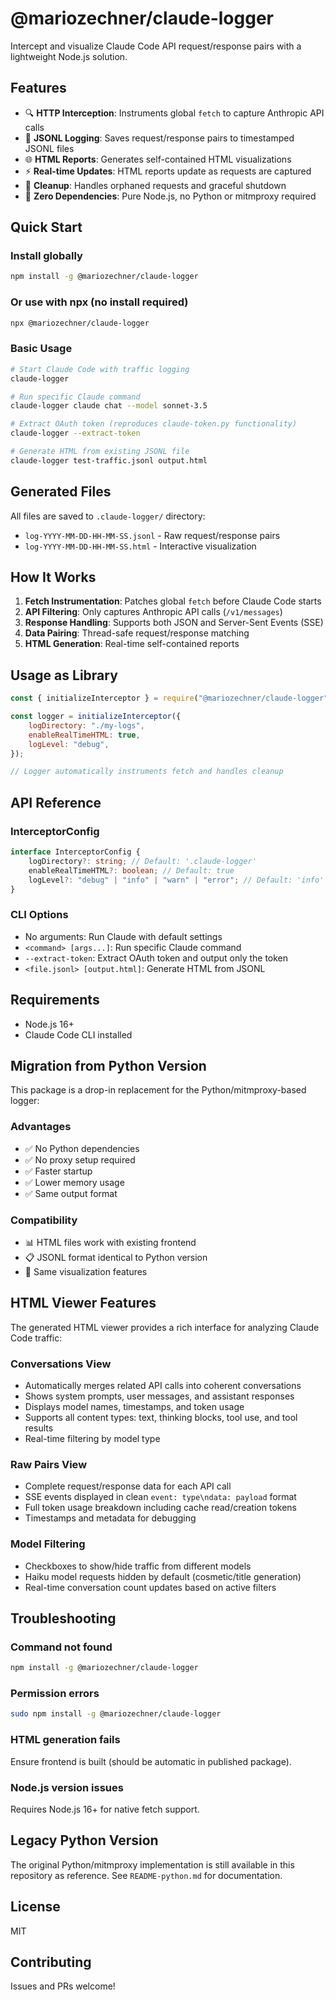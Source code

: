 # @mariozechner/claude-logger

Intercept and visualize Claude Code API request/response pairs with a lightweight Node.js solution.

## Features

- 🔍 **HTTP Interception**: Instruments global `fetch` to capture Anthropic API calls
- 📝 **JSONL Logging**: Saves request/response pairs to timestamped JSONL files
- 🌐 **HTML Reports**: Generates self-contained HTML visualizations
- ⚡ **Real-time Updates**: HTML reports update as requests are captured
- 🧹 **Cleanup**: Handles orphaned requests and graceful shutdown
- 🎯 **Zero Dependencies**: Pure Node.js, no Python or mitmproxy required

## Quick Start

### Install globally

```bash
npm install -g @mariozechner/claude-logger
```

### Or use with npx (no install required)

```bash
npx @mariozechner/claude-logger
```

### Basic Usage

```bash
# Start Claude Code with traffic logging
claude-logger

# Run specific Claude command
claude-logger claude chat --model sonnet-3.5

# Extract OAuth token (reproduces claude-token.py functionality)
claude-logger --extract-token

# Generate HTML from existing JSONL file
claude-logger test-traffic.jsonl output.html
```

## Generated Files

All files are saved to `.claude-logger/` directory:

- `log-YYYY-MM-DD-HH-MM-SS.jsonl` - Raw request/response pairs
- `log-YYYY-MM-DD-HH-MM-SS.html` - Interactive visualization

## How It Works

1. **Fetch Instrumentation**: Patches global `fetch` before Claude Code starts
2. **API Filtering**: Only captures Anthropic API calls (`/v1/messages`)
3. **Response Handling**: Supports both JSON and Server-Sent Events (SSE)
4. **Data Pairing**: Thread-safe request/response matching
5. **HTML Generation**: Real-time self-contained reports

## Usage as Library

```javascript
const { initializeInterceptor } = require("@mariozechner/claude-logger");

const logger = initializeInterceptor({
	logDirectory: "./my-logs",
	enableRealTimeHTML: true,
	logLevel: "debug",
});

// Logger automatically instruments fetch and handles cleanup
```

## API Reference

### InterceptorConfig

```typescript
interface InterceptorConfig {
	logDirectory?: string; // Default: '.claude-logger'
	enableRealTimeHTML?: boolean; // Default: true
	logLevel?: "debug" | "info" | "warn" | "error"; // Default: 'info'
}
```

### CLI Options

- No arguments: Run Claude with default settings
- `<command> [args...]`: Run specific Claude command
- `--extract-token`: Extract OAuth token and output only the token
- `<file.jsonl> [output.html]`: Generate HTML from JSONL

## Requirements

- Node.js 16+
- Claude Code CLI installed

## Migration from Python Version

This package is a drop-in replacement for the Python/mitmproxy-based logger:

### Advantages

- ✅ No Python dependencies
- ✅ No proxy setup required
- ✅ Faster startup
- ✅ Lower memory usage
- ✅ Same output format

### Compatibility

- 📊 HTML files work with existing frontend
- 📋 JSONL format identical to Python version
- 🔄 Same visualization features

## HTML Viewer Features

The generated HTML viewer provides a rich interface for analyzing Claude Code traffic:

### Conversations View

- Automatically merges related API calls into coherent conversations
- Shows system prompts, user messages, and assistant responses
- Displays model names, timestamps, and token usage
- Supports all content types: text, thinking blocks, tool use, and tool results
- Real-time filtering by model type

### Raw Pairs View

- Complete request/response data for each API call
- SSE events displayed in clean `event: type\ndata: payload` format
- Full token usage breakdown including cache read/creation tokens
- Timestamps and metadata for debugging

### Model Filtering

- Checkboxes to show/hide traffic from different models
- Haiku model requests hidden by default (cosmetic/title generation)
- Real-time conversation count updates based on active filters

## Troubleshooting

### Command not found

```bash
npm install -g @mariozechner/claude-logger
```

### Permission errors

```bash
sudo npm install -g @mariozechner/claude-logger
```

### HTML generation fails

Ensure frontend is built (should be automatic in published package).

### Node.js version issues

Requires Node.js 16+ for native fetch support.

## Legacy Python Version

The original Python/mitmproxy implementation is still available in this repository as reference. See `README-python.md` for documentation.

## License

MIT

## Contributing

Issues and PRs welcome!
